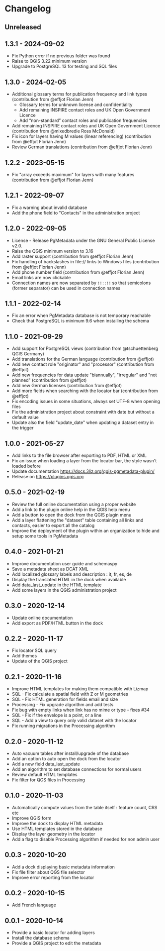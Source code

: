 # Changelog

## Unreleased

## 1.3.1 - 2024-09-02

* Fix Python error if no previous folder was found 
* Raise to QGIS 3.22 minimum version
* Upgrade to PostgreSQL 13 for testing and SQL files

## 1.3.0 - 2024-02-05

* Additional glossary terms for publication frequency and link types (contribution from @effjot Florian Jenn)
  * Glossary terms for unknown license and confidentiality
  * Add remaining INSPIRE contact roles and UK Open Government Licence
  * Add “non-standard” contact roles and publication frequencies
* Add remaining INSPIRE contact roles and UK Open Government Licence (contribution from @mixedbredie Ross McDonald)
* Fix icon for layers having M values (linear referencing) (contribution from @effjot Florian Jenn)
* Review German translations (contribution from @effjot Florian Jenn)

## 1.2.2 - 2023-05-15

* Fix "array exceeds maximum" for layers with many features (contribution from @effjot Florian Jenn)

## 1.2.1 - 2022-09-07

* Fix a warning about invalid database
* Add the phone field to "Contacts" in the administration project

## 1.2.0 - 2022-09-05

* License - Release PgMetadata under the GNU General Public License v2.0.
* Raise the QGIS minimum version to 3.16
* Add raster support (contribution from @effjot Florian Jenn)
* Fix handling of backslashes in file:// links to Windows files (contribution from @effjot Florian Jenn)
* Add phone number field (contribution from @effjot Florian Jenn)
* Email links are now clickable
* Connection names are now separated by `!!::!!` so that semicolons (former separator) can be used in connection names

## 1.1.1 - 2022-02-14

* Fix an error when PgMetadata database is not temporary reachable
* Check that PostgreSQL is minimum 9.6 when installing the schema

## 1.1.0 - 2021-09-29

* Add support for PostgreSQL views (contribution from @tschuettenberg QGIS Germany)
* Add translations for the German language (contribution from @effjot)
* Add new contact role "originator" and "processor" (contribution from @effjot)
* Add new frequencies for data update "biannually", "irregular" and "not planned" (contribution from @effjot)
* Add new German licenses (contribution from @effjot)
* Add more fields when searching with the locator bar (contribution from @effjot)
* Fix encoding issues in some situations, always set UTF-8 when opening files
* Fix the administration project about constraint with date but without a default value
* Update also the field "update_date" when updating a dataset entry in the trigger

## 1.0.0 - 2021-05-27

* Add links to the file browser after exporting to PDF, HTML or XML
* Fix an issue when loading a layer from the locator bar, the style wasn't loaded before
* Update documentation https://docs.3liz.org/qgis-pgmetadata-plugin/
* Release on https://plugins.qgis.org

## 0.5.0 - 2021-02-19

* Review the full online documentation using a proper website
* Add a link to the plugin online help in the QGIS help menu
* Add a button to open the dock from the QGIS plugin menu
* Add a layer flattening the "dataset" table containing all links and contacts, easier to export all the catalog
* Improve the deployment of the plugin within an organization to hide and setup some tools in PgMetadata

## 0.4.0 - 2021-01-21

* Improve documentation user guide and schemaspy
* Save a metadata sheet as DCAT XML
* Add localized glossary labels and description : it, fr, es, de
* Display the translated HTML in the dock when available
* Add data_last_update in the HTML template
* Add some layers in the QGIS administration project

## 0.3.0 - 2020-12-14

* Update online documentation
* Add export as PDF/HTML button in the dock

## 0.2.2 - 2020-11-17

* Fix locator SQL query
* Add themes
* Update of the QGIS project

## 0.2.1 - 2020-11-16

* Improve HTML templates for making them compatible with Lizmap
* SQL - Fix calculate a spatial field with Z or M geometries
* SQL - Fix HTML generation for fields email and size
* Processing - Fix upgrade algorithm and add tests
* Fix bug with empty links when link has no mime or type - fixes #34
* SQL - Fix if the envelope is a point, or a line
* SQL - Add a view to query only valid dataset with the locator
* Fix running migrations in the Processing algorithm

## 0.2.0 - 2020-11-12

* Auto vacuum tables after install/upgrade of the database
* Add an option to auto open the dock from the locator
* Add a new field data_last_update
* Add an algorithm to set database connections for normal users
* Review default HTML templates
* Fix filter for QGS files in Processing

## 0.1.0 - 2020-11-03

* Automatically compute values from the table itself : feature count, CRS etc
* Improve QGIS form
* Improve the dock to display HTML metadata
* Use HTML templates stored in the database
* Display the layer geometry in the locator
* Add a flag to disable Processing algorithm if needed for non admin user

## 0.0.3 - 2020-10-20

* Add a dock displaying basic metadata information
* Fix file filter about QGS file selector
* Improve error reporting from the locator

## 0.0.2 - 2020-10-15

* Add French language

## 0.0.1 - 2020-10-14

* Provide a basic locator for adding layers
* Install the database schema
* Provide a QGIS project to edit the metadata
